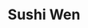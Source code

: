 ---
layout: place
title: Sushi Wen
permalink: /new-york/staten-island/sushi-wen.html
stateAbbr: NY
stateName: New York
cityName: Staten Island
seo:
  type: restaurant
  links: http://www.sushiwenny.com/
place_id: ChIJc7n80ghPwokRLdflrYWY0m0
photos:
  - name: >-
      places/ChIJc7n80ghPwokRLdflrYWY0m0/photos/AeeoHcJK0bf87mgWEmjGlbXgG1G-c-DOo-zOMSnqrPOKR5x6zJq-rxO7edFe-zAHbt1CQDm2iphcOj8jjdGAsoXX4TFt-N4LPWTxfqlMlV44wyKI_nheWFQqrLC2ajpYXnyBvmP3fWMwKo4veuosfaKZ_4C55AkZNihZaHP-REEbNhVuTLSdMQxY7vMNMRmYW4rF-Gy_pysbqNcXlgD1KH_3kbS8wC4-2Yr98G3C7ijDhM2RK53SCQTaCMhiCK8BiFFENtdBMtKEPeeGlGutjmcVgpNRWx3isX62JIfvFxaP41EYDw
    widthPx: 2181
    heightPx: 1636
    authorAttributions:
      - displayName: Sushi Wen Japanese Cuisine
        uri: https://maps.google.com/maps/contrib/118355697631625365389
        photoUri: >-
          https://lh3.googleusercontent.com/a-/ALV-UjWchQxQvFeaemf6AphSTcZ4WhOo_ZawWJrPIRUDlVwgNSZDcV9X=s100-p-k-no-mo
    flagContentUri: >-
      https://www.google.com/local/imagery/report/?cb_client=maps_api_places.places_api&image_key=!1e10!2sAF1QipMbNji2wU4DXpJYjeMUHUBx8YwweZlpCZXgzt0m&hl=en-US
    googleMapsUri: >-
      https://www.google.com/maps/place//data=!3m4!1e2!3m2!1sAF1QipMbNji2wU4DXpJYjeMUHUBx8YwweZlpCZXgzt0m!2e10!4m2!3m1!1s0x89c24f08d2fcb973:0x6dd29885ade5d72d
  - name: >-
      places/ChIJc7n80ghPwokRLdflrYWY0m0/photos/AeeoHcL95Vq3N-NWSwNDYu_Bvm8HF4D6gimWz6AwUU7X4yXhxEnvTZmd95SRvDgXM_W_mFa6lTy3XvXhErM1OJrR43syj2nhycf2ILmaiHBZ12Phk0UMhlyVAlGHJIWeXjyGoaY7PY1rTcU2cSU4w0zOW13ck4uCZw95V2NidjZGm1cbwrbdxf8UygE2-h7Irq5pAECHKRE3uPFxVwDo7nHq1Svza7dT0kVItY6-GB0aFrUagnxVPYzYlkznUvObKbLL4a_Cz-ral8mnzy8cLQkZ8pLhhEhZ9pKoV4Cb9MSsZXnoXQ
    widthPx: 3024
    heightPx: 1702
    authorAttributions:
      - displayName: Sushi Wen Japanese Cuisine
        uri: https://maps.google.com/maps/contrib/118355697631625365389
        photoUri: >-
          https://lh3.googleusercontent.com/a-/ALV-UjWchQxQvFeaemf6AphSTcZ4WhOo_ZawWJrPIRUDlVwgNSZDcV9X=s100-p-k-no-mo
    flagContentUri: >-
      https://www.google.com/local/imagery/report/?cb_client=maps_api_places.places_api&image_key=!1e10!2sAF1QipO5evT5F53nQwPRTnGN9_lL7x65fpsKlU0wdfwP&hl=en-US
    googleMapsUri: >-
      https://www.google.com/maps/place//data=!3m4!1e2!3m2!1sAF1QipO5evT5F53nQwPRTnGN9_lL7x65fpsKlU0wdfwP!2e10!4m2!3m1!1s0x89c24f08d2fcb973:0x6dd29885ade5d72d
  - name: >-
      places/ChIJc7n80ghPwokRLdflrYWY0m0/photos/AeeoHcLEzSmo_fGbMoDNNL_smxQYu9zVmPxhAXi_FjgtsCRGj46lMEnoPyGyHf-uYZf9HwrSmqXcBZI5mEeZVOHXJXyufcSrM8TwwOwoTEo7AEUE5HyRx6f_ihclyl-CU8I9_B62UooPsyt4gR7Ek8qMGv0Kl5UMisw9ErLNG1-QrVzZNK8C7SUMsbAQ4IGuFrEHjdeo9otosbBUGNAVAntFcS_5HmAppZxSUAc137QlSBNjNzEqyFYQwrP50NAQIXc_MbDbIl72DXpCatvmJBRE8eawrgU8m95vhq37rbcONXth1A
    widthPx: 4031
    heightPx: 3023
    authorAttributions:
      - displayName: Sushi Wen Japanese Cuisine
        uri: https://maps.google.com/maps/contrib/118355697631625365389
        photoUri: >-
          https://lh3.googleusercontent.com/a-/ALV-UjWchQxQvFeaemf6AphSTcZ4WhOo_ZawWJrPIRUDlVwgNSZDcV9X=s100-p-k-no-mo
    flagContentUri: >-
      https://www.google.com/local/imagery/report/?cb_client=maps_api_places.places_api&image_key=!1e10!2sAF1QipOgnRRoUp9F91yoAGsdJZC-v3RzkJjyWXqAA9vl&hl=en-US
    googleMapsUri: >-
      https://www.google.com/maps/place//data=!3m4!1e2!3m2!1sAF1QipOgnRRoUp9F91yoAGsdJZC-v3RzkJjyWXqAA9vl!2e10!4m2!3m1!1s0x89c24f08d2fcb973:0x6dd29885ade5d72d
  - name: >-
      places/ChIJc7n80ghPwokRLdflrYWY0m0/photos/AeeoHcIK1A5O0vk4k3plU30vBZ6pgrrt4RAR9W13GnazI_6TNegkTJduserIT6aARzeGN7L13R73thR-a0jddoRiYtaz_DVxPxC3iLoozps-_Zq0zwA7D2tz77WF3j1YORVg0sbI3vy2TqRtVRb7v2eqtma_-ztphs5uWTamIuh1ZCXoS2RZAuaWUUguWmzowZuDXH4Rm9VK_CV10LWy7LKhrwMa8dH1GJAOLEZuYxj-uHPK65_Ja-pqxh3TADj8sb9xmB93Ziy1fk5PZ7i0hG8TzVe0bKWYnxVA77F_4h2sDuzyJg
    widthPx: 3024
    heightPx: 4032
    authorAttributions:
      - displayName: Sushi Wen Japanese Cuisine
        uri: https://maps.google.com/maps/contrib/118355697631625365389
        photoUri: >-
          https://lh3.googleusercontent.com/a-/ALV-UjWchQxQvFeaemf6AphSTcZ4WhOo_ZawWJrPIRUDlVwgNSZDcV9X=s100-p-k-no-mo
    flagContentUri: >-
      https://www.google.com/local/imagery/report/?cb_client=maps_api_places.places_api&image_key=!1e10!2sAF1QipPeBEt3hTWeZRNOjGuH6LBwWYR8YwJN9FYzplST&hl=en-US
    googleMapsUri: >-
      https://www.google.com/maps/place//data=!3m4!1e2!3m2!1sAF1QipPeBEt3hTWeZRNOjGuH6LBwWYR8YwJN9FYzplST!2e10!4m2!3m1!1s0x89c24f08d2fcb973:0x6dd29885ade5d72d
  - name: >-
      places/ChIJc7n80ghPwokRLdflrYWY0m0/photos/AeeoHcIAGDtjzsR2zIlT_J7D3Fj1sN-InBpbLLU0ofuf_JqCLH_mjV6doFqKC909rd0PJ7QNDrIZKT-pyMzn7jgW5NzMZ8J8c3p9xAq4eUFGtVtcUPz11rg-rKF_0Roxd2uBvKq6DsYw5ktgDEq-Gm3_ZuPWNSRrZTGplUbroaain_UMG1kHmRUYkCdEQxD_ounZkce6Xnx9gC-ZjyEZa6QSQ1pcRs-Ds-YyJxrcNhDBtTFi46cEETOS62A5_lBA_n59cd522u3SrsKOa2FWZuTznKoWs1kxtd-Kt3oXCEL2x2zvDA
    widthPx: 4029
    heightPx: 3022
    authorAttributions:
      - displayName: Sushi Wen Japanese Cuisine
        uri: https://maps.google.com/maps/contrib/118355697631625365389
        photoUri: >-
          https://lh3.googleusercontent.com/a-/ALV-UjWchQxQvFeaemf6AphSTcZ4WhOo_ZawWJrPIRUDlVwgNSZDcV9X=s100-p-k-no-mo
    flagContentUri: >-
      https://www.google.com/local/imagery/report/?cb_client=maps_api_places.places_api&image_key=!1e10!2sAF1QipNMVY-nIGkMCvEb3xBDVQ5JxLCpSyiu975mlQDn&hl=en-US
    googleMapsUri: >-
      https://www.google.com/maps/place//data=!3m4!1e2!3m2!1sAF1QipNMVY-nIGkMCvEb3xBDVQ5JxLCpSyiu975mlQDn!2e10!4m2!3m1!1s0x89c24f08d2fcb973:0x6dd29885ade5d72d
  - name: >-
      places/ChIJc7n80ghPwokRLdflrYWY0m0/photos/AeeoHcJzIkzNaAcggZmrJq4-6ysclK_Fg4hiPdEyM3aNRoFcJlbp4BGug4cIv8iwjEUl0wRQvy6rXDyWU1Xe2XXBnVBbjNLz3MxX-2QXLkSZiDAzC-Xe3rj1wqTJ_9LH5cc0yZl_rLRQnzI_VO3cRvm-T8rUuhvSfO-itk__KAQ8_51FnKhiipA4a_9O3oAMRL2ut1DO5ADXF5mCgkPpgLhzo8WFlPcA7LhYHLuTWxF1Da17N-tSpEye-4lS2OlDSmWZ0bgl70S7P2hO90XmzefmqU9R2vJrAJdUtqjzeHTSv9aFS36YocdPw0UHYo8URY_0rPtqMp-2H3yjkRLHMwB9IJBHpc8Ty9gPGztv06LaDEZTHGwIWiAkNWcZPAoQOutBGgg-11f1lgbAN7C8f0OU0lfBM9YU7uAvFg-TSktwtpx7m0Ty
    widthPx: 2210
    heightPx: 2433
    authorAttributions:
      - displayName: Irina Roskina
        uri: https://maps.google.com/maps/contrib/106431494810553582488
        photoUri: >-
          https://lh3.googleusercontent.com/a/ACg8ocKYhUwrSERRocHNWQ4yW_qmAXymLihgpey_KVICBYi0-hu_lg=s100-p-k-no-mo
    flagContentUri: >-
      https://www.google.com/local/imagery/report/?cb_client=maps_api_places.places_api&image_key=!1e10!2sCIHM0ogKEICAgICppNr6wAE&hl=en-US
    googleMapsUri: >-
      https://www.google.com/maps/place//data=!3m4!1e2!3m2!1sCIHM0ogKEICAgICppNr6wAE!2e10!4m2!3m1!1s0x89c24f08d2fcb973:0x6dd29885ade5d72d
  - name: >-
      places/ChIJc7n80ghPwokRLdflrYWY0m0/photos/AeeoHcIRBnMeQHY3l9lPLyIcxBj2_c7ovoSsb7vp4dTzDsZkDdYybO0ZJGspE3sjclzpuv7SuL11RIl0ty0BSOuBD4svTUmMChHLg55RetpSxxcGvDEVEkcT4wbgXu4a7OPdXFFoSzF4DIdQZSo55vKmUytjJRt0aJojWJIyBDPpUMx4xgBdES3vNZ3jR47GHVQkz5LVPmZ7B3mozr248lN39JFbsFqwnWxcpUDKHYsN3sE5YcKI-JSRrAATHGCO37OBol7ioAEHs_DMv5RLjFwLhBkjoDyBWSKsZIf04-sWa11-2g
    widthPx: 3024
    heightPx: 4032
    authorAttributions:
      - displayName: Sushi Wen Japanese Cuisine
        uri: https://maps.google.com/maps/contrib/118355697631625365389
        photoUri: >-
          https://lh3.googleusercontent.com/a-/ALV-UjWchQxQvFeaemf6AphSTcZ4WhOo_ZawWJrPIRUDlVwgNSZDcV9X=s100-p-k-no-mo
    flagContentUri: >-
      https://www.google.com/local/imagery/report/?cb_client=maps_api_places.places_api&image_key=!1e10!2sAF1QipN7gYf8GNmN3LcBD6bwm44oytEf4ZXxUl7nZooF&hl=en-US
    googleMapsUri: >-
      https://www.google.com/maps/place//data=!3m4!1e2!3m2!1sAF1QipN7gYf8GNmN3LcBD6bwm44oytEf4ZXxUl7nZooF!2e10!4m2!3m1!1s0x89c24f08d2fcb973:0x6dd29885ade5d72d
  - name: >-
      places/ChIJc7n80ghPwokRLdflrYWY0m0/photos/AeeoHcIfy4IVdjzJNhuYKvnW0sUJt5xuW9MTpzX0knesvQaVK8Qegu4PB6zdbKEr_xzl0a1wBnrJtia5ukSitPVDH-3CzuV-Z_1QZXiRiXNXjQY8qqoke4E-iL5IMFViRrPnCaiEGPwmvLg4DOrz4qgmX1wply2YmJVWKo3BCA1ytia90E9x66P983wXGdq5zG8d9jx8xh3GNuv1_gQ3QrEpwwTOpzBIGFW7l8UnhdfK4hGInHTn3k15lyqGahO8sM6CUAH80yaj5o-ISeeOpcLQeGUBndbyoYH74lbJth7vWjXve1vIYCD-gOMJz_Vykz8WTwwIl-NzqEJkAEW4PGhR43giBW4FNFREh4UXRsd_s10rZJQgagR8PyB_sgusmbUW9yXzJ_WbPdz75JPWvqa3I74BiEbIy1Lkn7-j7uvy5qDenDk
    widthPx: 4000
    heightPx: 3000
    authorAttributions:
      - displayName: Lisy M.
        uri: https://maps.google.com/maps/contrib/115662389562696915148
        photoUri: >-
          https://lh3.googleusercontent.com/a/ACg8ocLGyLgObqw62RPI-xRep6MQJnY8baSBBrqpoauO4p0kl7hXTA=s100-p-k-no-mo
    flagContentUri: >-
      https://www.google.com/local/imagery/report/?cb_client=maps_api_places.places_api&image_key=!1e10!2sCIHM0ogKEICAgIDh3YfRwQE&hl=en-US
    googleMapsUri: >-
      https://www.google.com/maps/place//data=!3m4!1e2!3m2!1sCIHM0ogKEICAgIDh3YfRwQE!2e10!4m2!3m1!1s0x89c24f08d2fcb973:0x6dd29885ade5d72d
  - name: >-
      places/ChIJc7n80ghPwokRLdflrYWY0m0/photos/AeeoHcK4FZ0FKo2sgMVSJ01kYtQPEKiy_5TE3Ic5dWOJlTY-ocYtJJYXUM344xTTKPGLRrUXB6VYnSbsu8YwT9AJKYGrTcTjRLsBkDRfRsMNTEn014FivQaaYg-6k7lj2QHX6Y6ieKjFsHnxaWKDAzsBfinsqaVWePocyTEY-csisLgp55BGTWIvmL1VfP1OUOkHyeTM4mAgu8YDISlru_g9DsE2qZt1ARjOctk2VKK9wKJca95vBPNwFzkQtKCCADr3t9N7kRunQHDboQ0LJC4RIeTt84uJdAQcOddmv2f5KjuLSA
    widthPx: 3024
    heightPx: 4032
    authorAttributions:
      - displayName: Sushi Wen Japanese Cuisine
        uri: https://maps.google.com/maps/contrib/118355697631625365389
        photoUri: >-
          https://lh3.googleusercontent.com/a-/ALV-UjWchQxQvFeaemf6AphSTcZ4WhOo_ZawWJrPIRUDlVwgNSZDcV9X=s100-p-k-no-mo
    flagContentUri: >-
      https://www.google.com/local/imagery/report/?cb_client=maps_api_places.places_api&image_key=!1e10!2sAF1QipNCtYOimGLqk06Ga9dtvIPx6VQbiOqAdTPbJNDj&hl=en-US
    googleMapsUri: >-
      https://www.google.com/maps/place//data=!3m4!1e2!3m2!1sAF1QipNCtYOimGLqk06Ga9dtvIPx6VQbiOqAdTPbJNDj!2e10!4m2!3m1!1s0x89c24f08d2fcb973:0x6dd29885ade5d72d
  - name: >-
      places/ChIJc7n80ghPwokRLdflrYWY0m0/photos/AeeoHcLMJvN6u9G45Cfw_E5xWYUCaintRW2sp5H1KDVJIbIbREGNJ3zgXghfbEOceEu7dvrSxLGC_SRmlFmcv0XV-Tp5j9Hfwqb8hyT8Vj99TSnTo7jAqDyyd35lS61m-N_JISX1BsNppnYMZ68ncTK8Ql-igGEXHlOX-7YvFVDVzNDfcYo1KzkFJS3_j4L-yX6PROIKfcCr38R3OLpCAgNPdXd8VVDgpTFNTsnUsjivrL45xAoGhLZ4_M12ZLBntS6PnR8nHMmCH7vfWxE7oTR3kvn_Tv5R8OXP-gtixoDeYR7MAQ
    widthPx: 4030
    heightPx: 3022
    authorAttributions:
      - displayName: Sushi Wen Japanese Cuisine
        uri: https://maps.google.com/maps/contrib/118355697631625365389
        photoUri: >-
          https://lh3.googleusercontent.com/a-/ALV-UjWchQxQvFeaemf6AphSTcZ4WhOo_ZawWJrPIRUDlVwgNSZDcV9X=s100-p-k-no-mo
    flagContentUri: >-
      https://www.google.com/local/imagery/report/?cb_client=maps_api_places.places_api&image_key=!1e10!2sAF1QipPeE9_MVE8MRc5kiH6DgKCJZD15K6-3tCft61pj&hl=en-US
    googleMapsUri: >-
      https://www.google.com/maps/place//data=!3m4!1e2!3m2!1sAF1QipPeE9_MVE8MRc5kiH6DgKCJZD15K6-3tCft61pj!2e10!4m2!3m1!1s0x89c24f08d2fcb973:0x6dd29885ade5d72d
address: 856 Castleton Ave, Staten Island, NY 10310, USA
street: 856 Castleton Ave
city: Staten Island
state: NY
zip: '10310'
country: USA
neighborhood: Randall Manor
latitude: '40.634636'
longitude: '-74.110892'
accessibility_options:
  wheelchairAccessibleEntrance: true
  wheelchairAccessibleRestroom: true
  wheelchairAccessibleSeating: true
business_status: OPERATIONAL
name: Sushi Wen
google_maps_links:
  directionsUri: >-
    https://www.google.com/maps/dir//''/data=!4m7!4m6!1m1!4e2!1m2!1m1!1s0x89c24f08d2fcb973:0x6dd29885ade5d72d!3e0
  placeUri: https://maps.google.com/?cid=7913555195158976301
  writeAReviewUri: >-
    https://www.google.com/maps/place//data=!4m3!3m2!1s0x89c24f08d2fcb973:0x6dd29885ade5d72d!12e1
  reviewsUri: >-
    https://www.google.com/maps/place//data=!4m4!3m3!1s0x89c24f08d2fcb973:0x6dd29885ade5d72d!9m1!1b1
  photosUri: >-
    https://www.google.com/maps/place//data=!4m3!3m2!1s0x89c24f08d2fcb973:0x6dd29885ade5d72d!10e5
primary_type: Japanese Restaurant
opening_hours:
  regular: null
  current: null
secondary_opening_hours:
  regular:
    weekdayDescriptions: null
    type: null
  current:
    weekdayDescriptions: null
    type: null
phone: (718) 816-8279
price_level: null
price_range: $20 &ndash; $30
rating: '4.8'
rating_count: 0
website: http://www.sushiwenny.com/
description: >-
  Discover Sushi Wen in Staten Island, NY$$$Sushi Wen in Staten Island, NY,
  stands out as a cozy destination for savoring authentic Japanese flavors,
  featuring fresh seafood and creative rolls in a relaxed environment. This spot
  excels with its commitment to quality ingredients and a menu that highlights
  traditional dishes alongside modern twists, making it a favorite among those
  seeking sushi restaurants nearby. The laid-back atmosphere invites diners to
  unwind while enjoying well-prepared meals, complemented by thoughtful
  accessibility features that ensure a comfortable visit for everyone. With
  options like beer and wine, it's an ideal choice for casual evenings or quick
  lunches, appealing to anyone exploring top-rated sushi options in the area.
generative_summary: >-
  Discover Sushi Wen in Staten Island, NY$$$Sushi Wen in Staten Island, NY,
  stands out as a cozy destination for savoring authentic Japanese flavors,
  featuring fresh seafood and creative rolls in a relaxed environment. This spot
  excels with its commitment to quality ingredients and a menu that highlights
  traditional dishes alongside modern twists, making it a favorite among those
  seeking sushi restaurants nearby. The laid-back atmosphere invites diners to
  unwind while enjoying well-prepared meals, complemented by thoughtful
  accessibility features that ensure a comfortable visit for everyone. With
  options like beer and wine, it's an ideal choice for casual evenings or quick
  lunches, appealing to anyone exploring top-rated sushi options in the area.
generative_disclosure: Summarized by AI using the Grok-3-Mini model.
reviews:
  - name: >-
      places/ChIJc7n80ghPwokRLdflrYWY0m0/reviews/ChZDSUhNMG9nS0VJQ0FnTUNJNGFYMkF3EAE
    relativePublishTimeDescription: a week ago
    rating: 5
    text:
      text: >-
        I have always passed by this restaurant and I always day I will go but
        today was the first time I went and woww it lived up to my expectations.

        Is very clean, the place is so nice it feels so peaceful and the
        employees are very nice too.

        Food was amazing and so fresh! Also the service was very very fast!! It
        definitely became one of my favorite places, I regret not going there
        before !!

        I a 10000% recommend it!!!
      languageCode: en
    originalText:
      text: >-
        I have always passed by this restaurant and I always day I will go but
        today was the first time I went and woww it lived up to my expectations.

        Is very clean, the place is so nice it feels so peaceful and the
        employees are very nice too.

        Food was amazing and so fresh! Also the service was very very fast!! It
        definitely became one of my favorite places, I regret not going there
        before !!

        I a 10000% recommend it!!!
      languageCode: en
    authorAttribution:
      displayName: Rita Aguilar
      uri: https://www.google.com/maps/contrib/101895674881885839318/reviews
      photoUri: >-
        https://lh3.googleusercontent.com/a-/ALV-UjVlwHFiVplsJ4ub3ZsA-v90b0RE8pjxOs6O4I29rReU_nI2fhtW=s128-c0x00000000-cc-rp-mo
    publishTime: '2025-04-02T17:45:16.341943Z'
    flagContentUri: >-
      https://www.google.com/local/review/rap/report?postId=ChZDSUhNMG9nS0VJQ0FnTUNJNGFYMkF3EAE&d=17924085&t=1
    googleMapsUri: >-
      https://www.google.com/maps/reviews/data=!4m6!14m5!1m4!2m3!1sChZDSUhNMG9nS0VJQ0FnTUNJNGFYMkF3EAE!2m1!1s0x89c24f08d2fcb973:0x6dd29885ade5d72d
  - name: >-
      places/ChIJc7n80ghPwokRLdflrYWY0m0/reviews/ChZDSUhNMG9nS0VJQ0FnTUNJMy1fTE9REAE
    relativePublishTimeDescription: a week ago
    rating: 5
    text:
      text: >-
        What a wonderful place! Not only is the food delicious, but they made a
        little mix up on our order, so the hostess walked over the correct order
        herself!  She didn't want us to have to wait for the delivery guy again!
        Exceptional customer service!
      languageCode: en
    originalText:
      text: >-
        What a wonderful place! Not only is the food delicious, but they made a
        little mix up on our order, so the hostess walked over the correct order
        herself!  She didn't want us to have to wait for the delivery guy again!
        Exceptional customer service!
      languageCode: en
    authorAttribution:
      displayName: Sal Piscicelli
      uri: https://www.google.com/maps/contrib/114196888880349349502/reviews
      photoUri: >-
        https://lh3.googleusercontent.com/a-/ALV-UjWLQ77P3YEdaLRVBSxYMMAjALCh8AHVOKtvJhJL3_c0dh6XEpo=s128-c0x00000000-cc-rp-mo
    publishTime: '2025-04-05T21:24:50.392672Z'
    flagContentUri: >-
      https://www.google.com/local/review/rap/report?postId=ChZDSUhNMG9nS0VJQ0FnTUNJMy1fTE9REAE&d=17924085&t=1
    googleMapsUri: >-
      https://www.google.com/maps/reviews/data=!4m6!14m5!1m4!2m3!1sChZDSUhNMG9nS0VJQ0FnTUNJMy1fTE9REAE!2m1!1s0x89c24f08d2fcb973:0x6dd29885ade5d72d
  - name: >-
      places/ChIJc7n80ghPwokRLdflrYWY0m0/reviews/ChZDSUhNMG9nS0VJQ0FnSURKNnR5ZUVREAE
    relativePublishTimeDescription: a year ago
    rating: 4
    text:
      text: >-
        A small cafe, with about 15 seating tables. When we arrived, we were the
        only visitors. The rolls were served in about 15 minutes. In general, it
        was delicious, but for me they were salty and I would like a more
        memorable taste so that you could eat and enjoy it directly, I lacked
        sophistication in taste. We also took fried vanilla ice cream and it was
        so fun!
      languageCode: en
    originalText:
      text: >-
        A small cafe, with about 15 seating tables. When we arrived, we were the
        only visitors. The rolls were served in about 15 minutes. In general, it
        was delicious, but for me they were salty and I would like a more
        memorable taste so that you could eat and enjoy it directly, I lacked
        sophistication in taste. We also took fried vanilla ice cream and it was
        so fun!
      languageCode: en
    authorAttribution:
      displayName: Kseniia Boro
      uri: https://www.google.com/maps/contrib/108442945132269227781/reviews
      photoUri: >-
        https://lh3.googleusercontent.com/a/ACg8ocLdGpWUHWtDQH59i_PpieEwK_7_hOQnpnV0aLi4as6QVanVeLs=s128-c0x00000000-cc-rp-mo-ba4
    publishTime: '2023-07-14T23:32:01.537303Z'
    flagContentUri: >-
      https://www.google.com/local/review/rap/report?postId=ChZDSUhNMG9nS0VJQ0FnSURKNnR5ZUVREAE&d=17924085&t=1
    googleMapsUri: >-
      https://www.google.com/maps/reviews/data=!4m6!14m5!1m4!2m3!1sChZDSUhNMG9nS0VJQ0FnSURKNnR5ZUVREAE!2m1!1s0x89c24f08d2fcb973:0x6dd29885ade5d72d
  - name: >-
      places/ChIJc7n80ghPwokRLdflrYWY0m0/reviews/ChdDSUhNMG9nS0VJQ0FnSUNEbmZTNWl3RRAB
    relativePublishTimeDescription: a year ago
    rating: 5
    text:
      text: >-
        They are friendly and hardworking, serve good food and affordable price.
        I wish their business stay long.


        I ordered Hana Hana roll, it was a creative and enjoyable dish. This
        place is my friend's' favorite. we ordered a lot but only $30 +tip per
        person.
      languageCode: en
    originalText:
      text: >-
        They are friendly and hardworking, serve good food and affordable price.
        I wish their business stay long.


        I ordered Hana Hana roll, it was a creative and enjoyable dish. This
        place is my friend's' favorite. we ordered a lot but only $30 +tip per
        person.
      languageCode: en
    authorAttribution:
      displayName: Kaoru S
      uri: https://www.google.com/maps/contrib/109967409479894139139/reviews
      photoUri: >-
        https://lh3.googleusercontent.com/a/ACg8ocJFzxjCdcTA95qq-3r6sbtfj8XZrkMpy7ynolNJvUjOCWn-tQ=s128-c0x00000000-cc-rp-mo-ba5
    publishTime: '2024-03-31T12:59:09.882786Z'
    flagContentUri: >-
      https://www.google.com/local/review/rap/report?postId=ChdDSUhNMG9nS0VJQ0FnSUNEbmZTNWl3RRAB&d=17924085&t=1
    googleMapsUri: >-
      https://www.google.com/maps/reviews/data=!4m6!14m5!1m4!2m3!1sChdDSUhNMG9nS0VJQ0FnSUNEbmZTNWl3RRAB!2m1!1s0x89c24f08d2fcb973:0x6dd29885ade5d72d
  - name: >-
      places/ChIJc7n80ghPwokRLdflrYWY0m0/reviews/ChdDSUhNMG9nS0VJQ0FnSURabjVIT3FnRRAB
    relativePublishTimeDescription: a year ago
    rating: 5
    text:
      text: >-
        BingBing and the other female waitress were both incredibly friendly,
        kind, and social! We came in very late but they accommodated us with no
        issues at all and even allowed us the option of ordering more food even
        as they were preparing to close up for the night, which we really
        appreciated! The rolls and mackerel sashimi were all very fresh and the
        food arrived quickly and was aesthetically pleasing. We will definitely
        come back next time to try their wide ranging selection of foods! One
        area of improvement is to add just a bit more of the lobster salad in
        the green tea roll, for the other ingredients easily overpowered the
        taste of the lobster. Asides from that, we definitely had a pleasurable
        experience!


        Thank you for reading and best of luck! (:
      languageCode: en
    originalText:
      text: >-
        BingBing and the other female waitress were both incredibly friendly,
        kind, and social! We came in very late but they accommodated us with no
        issues at all and even allowed us the option of ordering more food even
        as they were preparing to close up for the night, which we really
        appreciated! The rolls and mackerel sashimi were all very fresh and the
        food arrived quickly and was aesthetically pleasing. We will definitely
        come back next time to try their wide ranging selection of foods! One
        area of improvement is to add just a bit more of the lobster salad in
        the green tea roll, for the other ingredients easily overpowered the
        taste of the lobster. Asides from that, we definitely had a pleasurable
        experience!


        Thank you for reading and best of luck! (:
      languageCode: en
    authorAttribution:
      displayName: J W
      uri: https://www.google.com/maps/contrib/104172569745277493980/reviews
      photoUri: >-
        https://lh3.googleusercontent.com/a/ACg8ocJFTiJHgTx3T45kJbeGtz0Y4ITDkYFLFZUQguDfaOYGdwFyPg=s128-c0x00000000-cc-rp-mo-ba5
    publishTime: '2023-10-09T03:25:24.627669Z'
    flagContentUri: >-
      https://www.google.com/local/review/rap/report?postId=ChdDSUhNMG9nS0VJQ0FnSURabjVIT3FnRRAB&d=17924085&t=1
    googleMapsUri: >-
      https://www.google.com/maps/reviews/data=!4m6!14m5!1m4!2m3!1sChdDSUhNMG9nS0VJQ0FnSURabjVIT3FnRRAB!2m1!1s0x89c24f08d2fcb973:0x6dd29885ade5d72d
review_summary: >-
  What Customers Are Saying About This Local Sushi Spot$$$Folks who visit this
  sushi place often highlight the incredibly fresh flavors and generous portions
  that make every meal feel satisfying and worthwhile. Many appreciate the
  speedy service and welcoming vibe, which turns a simple dinner into a pleasant
  experience without any fuss. While most feedback praises the affordable prices
  and peaceful setting, a few note that some dishes could use a bit less
  seasoning to let the natural tastes shine through. Overall, it's clear that
  this spot delivers solid value for sushi enthusiasts looking for reliable
  options close by, with repeat visits encouraged by the friendly staff and
  tasty variety. If you're on the hunt for great sushi near you, this location
  seems to hit the mark for a laid-back and enjoyable outing.
review_disclosure: Summarized by AI using the Grok-3-Mini model.
parking_options:
  freeStreetParking: true
  paidStreetParking: true
  valetParking: false
payment_options:
  acceptsCreditCards: true
  acceptsDebitCards: true
  acceptsCashOnly: false
  acceptsNfc: true
allow_dogs: null
curbside_pickup: false
delivery: true
dine_in: true
good_for_children: true
good_for_groups: null
good_for_sports: false
live_music: false
menu_for_children: false
outdoor_seating: false
reservable: true
restroom: true
serves_beer: true
serves_breakfast: null
serves_brunch: null
serves_cocktails: null
serves_coffee: null
serves_dinner: true
serves_dessert: true
serves_lunch: true
serves_vegetarian_food: true
serves_wine: true
takeout: true
update_category: pro
places_description: null

---